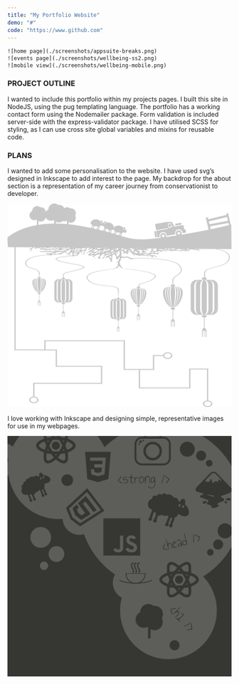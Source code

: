 ```yaml
---
title: "My Portfolio Website"
demo: "#"
code: "https://www.github.com"
---
```


```grid|3
![home page](./screenshots/appsuite-breaks.png)
![events page](./screenshots/wellbeing-ss2.png)
![mobile view](./screenshots/wellbeing-mobile.png)
```

### PROJECT OUTLINE

I wanted to include this portfolio within my projects pages. I built this site in NodeJS, using the pug templating language. The portfolio has a working contact form using the Nodemailer package. Form validation is included server-side with the express-validator package. I have utilised SCSS for styling, as I can use cross site global variables and mixins for reusable code.

### PLANS

I wanted to add some personalisation to the website. I have used svg’s designed in Inkscape to add interest to the page. My backdrop for the about section is a representation of my career journey from conservationist to developer.

![background image](./screenshots/aboutbg.png)

I love working with Inkscape and designing simple, representative images for use in my webpages.

![contact background](./screenshots/contactbg.png)
